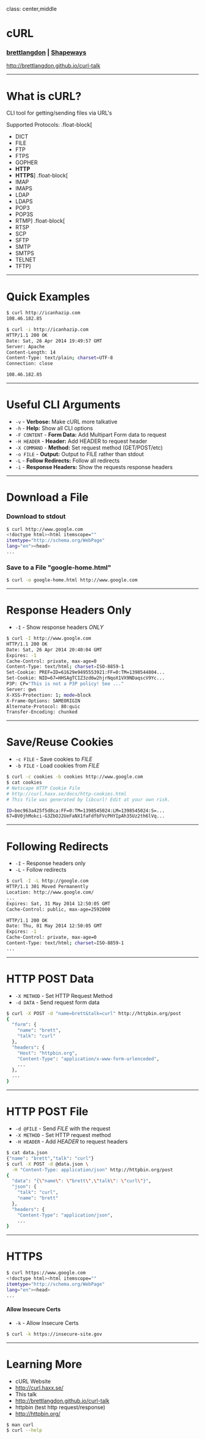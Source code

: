 class: center,middle

# cURL
### [brettlangdon](http://brett.is) | [Shapeways](https://www.shapeways.com)
http://brettlangdon.github.io/curl-talk

---

# What is cURL?

CLI tool for getting/sending files via URL's

Supported Protocols:
.float-block[
* DICT
* FILE
* FTP
* FTPS
* GOPHER
* **HTTP**
* **HTTPS**]
.float-block[
* IMAP
* IMAPS
* LDAP
* LDAPS
* POP3
* POP3S
* RTMP]
.float-block[
* RTSP
* SCP
* SFTP
* SMTP
* SMTPS
* TELNET
* TFTP]

---

# Quick Examples

```bash
$ curl http://icanhazip.com
108.46.182.85

$ curl -i http://icanhazip.com
HTTP/1.1 200 OK
Date: Sat, 26 Apr 2014 19:49:57 GMT
Server: Apache
Content-Length: 14
Content-Type: text/plain; charset=UTF-8
Connection: close

108.46.182.85
```

---

# Useful CLI Arguments

* `-v` - __Verbose:__ Make cURL more talkative
* `-h` - __Help:__ Show all CLI options
* `-F CONTENT` - __Form Data:__ Add Multipart Form data to request
* `-H HEADER` - __Header:__ Add HEADER to request header
* `-X COMMAND` - __Method:__ Set request method (GET/POST/etc)
* `-o FILE` - __Output:__ Output to FILE rather than stdout
* `-L` - __Follow Redirects:__ Follow all redirects
* `-i` - __Response Headers:__ Show the requests response headers

---

# Download a File
### Download to stdout
```bash
$ curl http://www.google.com
<!doctype html><html itemscope=""
itemtype="http://schema.org/WebPage"
lang="en"><head>
...
```

### Save to a File "google-home.html"

```bash
$ curl -o google-home.html http://www.google.com
```

---

# Response Headers Only
* `-I` - Show response headers _ONLY_
```bash
$ curl -I http://www.google.com
HTTP/1.1 200 OK
Date: Sat, 26 Apr 2014 20:40:04 GMT
Expires: -1
Cache-Control: private, max-age=0
Content-Type: text/html; charset=ISO-8859-1
Set-Cookie: PREF=ID=61629e9495553921:FF=0:TM=1398544804...
Set-Cookie: NID=67=HHSAgTCIZ3zd6w2hjrNqoX1VX9NDaqscV9Yc...
P3P: CP="This is not a P3P policy! See ..."
Server: gws
X-XSS-Protection: 1; mode=block
X-Frame-Options: SAMEORIGIN
Alternate-Protocol: 80:quic
Transfer-Encoding: chunked
```

---

# Save/Reuse Cookies
* `-c FILE` - Save cookies to _FILE_
* `-b FILE` - Load cookies from _FILE_

```bash
$ curl -c cookies -b cookies http://www.google.com
$ cat cookies
# Netscape HTTP Cookie File
# http://curl.haxx.se/docs/http-cookies.html
# This file was generated by libcurl! Edit at your own risk.

ID=bec963a425f5d8ca:FF=0:TM=1398545024:LM=1398545024:S=...
67=BV0jhMokci-G3ZbOJ2UeFaNX1faFdfbFVcPHYIpAh35Uz2th6lVq...
```

---

# Following Redirects
* `-I` - Response headers only
* `-L` - Follow redirects

```bash
$ curl -I -L http://google.com
HTTP/1.1 301 Moved Permanently
Location: http://www.google.com/
...
Expires: Sat, 31 May 2014 12:50:05 GMT
Cache-Control: public, max-age=2592000

HTTP/1.1 200 OK
Date: Thu, 01 May 2014 12:50:05 GMT
Expires: -1
Cache-Control: private, max-age=0
Content-Type: text/html; charset=ISO-8859-1
...
```

---

# HTTP POST Data
* `-X METHOD` - Set HTTP Request Method
* `-d DATA` - Send request form data

```bash
$ curl -X POST -d "name=brett&talk=curl" http://httpbin.org/post
{
  "form": {
    "name": "brett",
    "talk": "curl"
  },
  "headers": {
    "Host": "httpbin.org",
    "Content-Type": "application/x-www-form-urlencoded",
    ...
  },
  ...
}
```

---

# HTTP POST File
* `-d @FILE` - Send _FILE_ with the request
* `-X METHOD` - Set HTTP request method
* `-H HEADER` - Add _HEADER_ to request headers

```bash
$ cat data.json
{"name": "brett","talk": "curl"}
$ curl -X POST -d @data.json \
  -H "Content-Type: application/json" http://httpbin.org/post
{
  "data": "{\"name\": \"brett\",\"talk\": \"curl\"}",
  "json": {
    "talk": "curl",
    "name": "brett"
  },
  "headers": {
    "Content-Type": "application/json",
    ...
}
```

---

# HTTPS

```bash
$ curl https://www.google.com
<!doctype html><html itemscope=""
itemtype="http://schema.org/WebPage"
lang="en"><head>
...
```

#### Allow Insecure Certs
* `-k` - Allow Insecure Certs

```bash
$ curl -k https://insecure-site.gov
```

---

# Learning More
* cURL Website
 * http://curl.haxx.se/
* This talk
 * http://brettlangdon.github.io/curl-talk
* httpbin (test http request/response)
 * http://httpbin.org/

```bash
$ man curl
$ curl --help
```
